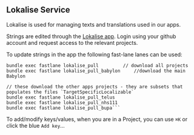 ## Lokalise Service

Lokalise is used for managing texts and translations used in our apps.


Strings are edited through the [Lokalise app](https://lokalise.co). 
Login using your github account and request access to the relevant projects.

To update strings in the app the following fast-lane lanes can be used:
```
bundle exec fastlane lokalise_pull         // download all projects
bundle exec fastlane lokalise_pull_babylon     //download the main Babylon

// these download the other apps projects - they are subsets that populates the files `TargetSpecificLocalizable`
bundle exec fastlane lokalise_pull_telus
bundle exec fastlane lokalise_pull_nhs111
bundle exec fastlane lokalise_pull_bupa```
```

To add/modify keys/values, when you are in a Project, you can use `⌘K` or click the blue `Add key`…
